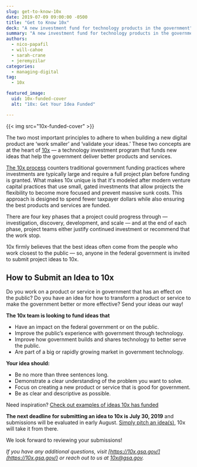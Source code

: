 ```yaml
---
slug: get-to-know-10x
date: 2019-07-09 09:00:00 -0500
title: "Get to Know 10x"
deck: "A new investment fund for technology products in the government"
summary: "A new investment fund for technology products in the government"
authors:
  - nico-papafil
  - will-cahoe
  - sarah-crane
  - jeremyzilar
categories:
  - managing-digital
tag:
  - 10x

featured_image:
  uid: 10x-funded-cover
  alt: "10x: Get Your Idea Funded"

---
```


{{< img src="10x-funded-cover" >}}

The two most important principles to adhere to when building a new digital product are ‘work smaller’ and ‘validate your ideas.’ These two concepts are at the heart of [10x](https://10x.gsa.gov/) — a technology investment program that funds new ideas that help the government deliver better products and services.

[The 10x process](https://10x.gsa.gov/the-10x-process/) counters traditional government funding practices where investments are typically large and require a full project plan before funding is granted. What makes 10x unique is that it's modeled after modern venture capital practices that use small, gated investments that allow projects the flexibility to become more focused and prevent massive sunk costs. This approach is designed to spend fewer taxpayer dollars while also ensuring the best products and services are funded.

There are four key phases that a project could progress through — investigation, discovery, development, and scale — and at the end of each phase, project teams either justify continued investment or recommend that the work stop.

10x firmly believes that the best ideas often come from the people who work closest to the public — so, anyone in the federal government is invited to submit project ideas to 10x.

## How to Submit an Idea to 10x
Do you work on a product or service in government that has an effect on the public? Do you have an idea for how to transform a product or service to make the government better or more effective? Send your ideas our way!

**The 10x team is looking to fund ideas that**

- Have an impact on the federal government or on the public.
- Improve the public’s experience with government through technology.
- Improve how government builds and shares technology to better serve the public.
- Are part of a big or rapidly growing market in government technology.

**Your idea should:**

- Be no more than three sentences long.
- Demonstrate a clear understanding of the problem you want to solve.
- Focus on creating a new product or service that is good for government.
- Be as clear and descriptive as possible.

Need inspiration? [Check out examples of ideas 10x has funded](https://10x.gsa.gov/send-us-an-idea/)

**The next deadline for submitting an idea to 10x is July 30, 2019** and submissions will be evaluated in early August. [Simply pitch an idea(s)](https://10x.gsa.gov/send-us-an-idea/), 10x will take it from there.

We look forward to reviewing your submissions!

_If you have any additional questions, visit [https://10x.gsa.gov/](https://10x.gsa.gov/) or reach out to us at [10x@gsa.gov](mailto:10x@gsa.gov)._
